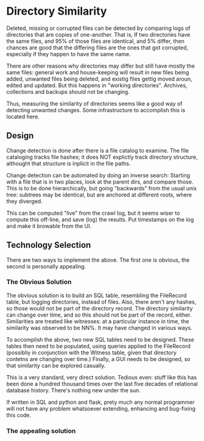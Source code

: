 Directory Similarity
====================

Deleted, missing or corrupted files can be detected by comparing logs
of directories that are copies of one-another. That is, If two directories
have the same files, and 95% of those files are identical, and 5% differ,
then chances are good that the differing files are the ones that got
corrupted, especially if they happen to have the same name.

There are other reasons why directories may differ but still have mostly
the same files: general work and house-keeping will result in new files
being added, unwanted files being deleted, and existig files gettig moved
aroun, edited and updated. But this happens in "working directories".
Archives, collections and backups should not be changing.

Thus, measuring the similarity of directories seems like a good way of
detecting unwanted changes. Some infrastructure to accomplish this is
located here.

Design
------
Change detection is done after there is a file catalog to examine.
The file cataloging tracks file hashes; it does NOT explictly track
directory structure, althought that structure is inplicit in the file
paths.

Change detection can be automated by doing an inverse search: Starting
with a file that is in two places, look at the parent dirs, and compare
those. This is to be done hierarchically, but going "backwards" from the
usual unix tree: subtrees may be identical, but are anchored at different
roots, where they diverged.

This can be computed "live" from the crawl log, but it seems wiser to
compute this off-line, and save (log) the results. Put timestamps on the
log and make it browable from the UI.

Technology Selection
--------------------
There are two ways to implement the above. The first one is obvious, the
second is personally appealing.

### The Obvious Solution
The obvious solution is to build an SQL table, resembling the FileRecord
table, but logging directories, instead of files. Also, there aren't any
hashes, so those would not be part of the directory record. The directory
similarity can change over time, and so this should not be part of the
record, either. Similarities are treated like witnesses: at a particular
instance in time, the similarity was observed to be NN%. It may have
changed in various ways.

To accomplish the above, two new SQL tables need to be designed. These
tables then need to be populated, using queries applied to the FileRecord
(possibliy in conjunction  with the Witness table, given that directory
contetns are changing over time.) Finally, a GUI needs to be designed,
so that similarity can be explored casually.

This is a very standard, very direct solution. Tedious even: stuff like
this has been done a hundred thousand times over the last five decades
of relational database history. There's nothing new under the sun.

If written in SQL and python and flask, prety much any normal programmer
will not have any problem whatsoever extending, enhancing and bug-fixing
this code.

### The appealing solution
